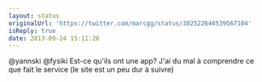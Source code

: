 ```yaml
---
layout: status
originalUrl: 'https://twitter.com/marcgg/status/382522646539567104'
isReply: true
date: 2013-09-24 15:11:20
---
```


@yannski @fysiki Est-ce qu'ils ont une app? J'ai du mal à comprendre ce que fait le service (le site est un peu dur à suivre)
